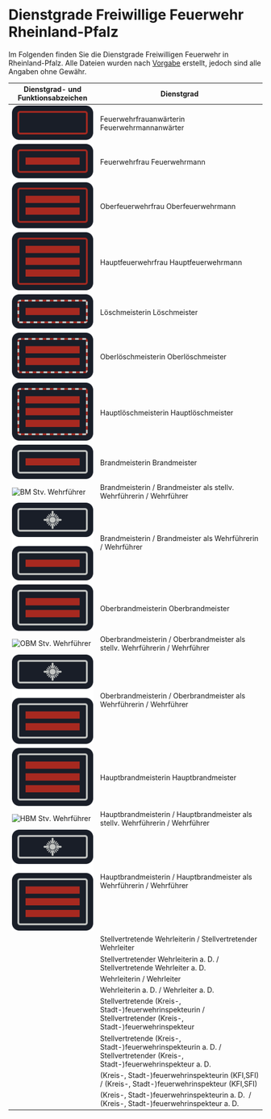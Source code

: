 # Dienstgrade Freiwillige Feuerwehr Rheinland-Pfalz

Im Folgenden finden Sie die Dienstgrade Freiwilligen Feuerwehr in Rheinland-Pfalz. Alle Dateien wurden nach [Vorgabe](https://lfks.rlp.de/fileadmin/LFKS/Downloads/Gesetze/Dienstgrad-funktionsabzeichen-20090126.pdf "Dienstgrad- und Funktionsabzeichen der Feuerwehr 26.01.2009") erstellt, jedoch sind alle Angaben ohne Gewähr.

| Dienstgrad- und Funktionsabzeichen | Dienstgrad |
| --- | --- |
|![FMA](https://github.com/FWdesignsDE/Dienstgrade-FF-RLP/blob/main/FMA.svg)| Feuerwehrfrauanwärterin Feuerwehrmannanwärter |
|![FM](https://github.com/FWdesignsDE/Dienstgrade-FF-RLP/blob/main/FM.svg)| Feuerwehrfrau Feuerwehrmann |
|![OFM](https://github.com/FWdesignsDE/Dienstgrade-FF-RLP/blob/main/OFM.svg)| Oberfeuerwehrfrau Oberfeuerwehrmann |
|![HFM](https://github.com/FWdesignsDE/Dienstgrade-FF-RLP/blob/main/HFM.svg)| Hauptfeuerwehrfrau Hauptfeuerwehrmann |
|![LM](https://github.com/FWdesignsDE/Dienstgrade-FF-RLP/blob/main/LM.svg)| Löschmeisterin Löschmeister |
|![OLM](https://github.com/FWdesignsDE/Dienstgrade-FF-RLP/blob/main/OLM.svg)| Oberlöschmeisterin Oberlöschmeister |
|![HLM](https://github.com/FWdesignsDE/Dienstgrade-FF-RLP/blob/main/HLM.svg)| Hauptlöschmeisterin Hauptlöschmeister |
|![BM](https://github.com/FWdesignsDE/Dienstgrade-FF-RLP/blob/main/BM.svg)| Brandmeisterin Brandmeister |
|![BM Stv. Wehrführer](https://github.com/FWdesignsDE/Dienstgrade-FF-RLP/blob/main/BM%20Stv.%20Wehrf%C3%BChrer.svg)| Brandmeisterin / Brandmeister als stellv. Wehrführerin / Wehrführer |
|![BM Wehrführer](https://github.com/FWdesignsDE/Dienstgrade-FF-RLP/blob/main/BM%20Wehrf%C3%BChrer.svg)| Brandmeisterin / Brandmeister als Wehrführerin / Wehrführer |
|![OBM](https://github.com/FWdesignsDE/Dienstgrade-FF-RLP/blob/main/OBM.svg)| Oberbrandmeisterin Oberbrandmeister |
|![OBM Stv. Wehrführer](https://github.com/FWdesignsDE/Dienstgrade-FF-RLP/blob/main/OBM%20Stv.%20Wehrf%C3%BChrer.svg)| Oberbrandmeisterin / Oberbrandmeister als stellv. Wehrführerin / Wehrführer |
|![OBM Wehrführer](https://github.com/FWdesignsDE/Dienstgrade-FF-RLP/blob/main/OBM%20Wehrf%C3%BChrer.svg)| Oberbrandmeisterin / Oberbrandmeister als Wehrführerin / Wehrführer |
|![HBM](https://github.com/FWdesignsDE/Dienstgrade-FF-RLP/blob/main/HBM.svg)| Hauptbrandmeisterin Hauptbrandmeister |
|![HBM Stv. Wehrführer](https://github.com/FWdesignsDE/Dienstgrade-FF-RLP/blob/main/HBM%20Stv.%20Wehrf%C3%BChrer.svg)| Hauptbrandmeisterin / Hauptbrandmeister als stellv. Wehrführerin / Wehrführer |
|![HBM Wehrführer](https://github.com/FWdesignsDE/Dienstgrade-FF-RLP/blob/main/HBM%20Wehrf%C3%BChrer.svg)| Hauptbrandmeisterin / Hauptbrandmeister als Wehrführerin / Wehrführer |
|     | Stellvertretende Wehrleiterin / Stellvertretender Wehrleiter |
|     | Stellvertretender Wehrleiterin a. D. / Stellvertretende Wehrleiter a. D. |
|     | Wehrleiterin / Wehrleiter |
|     | Wehrleiterin a. D. / Wehrleiter a. D. |
|     | Stellvertretende (Kreis-, Stadt-)feuerwehrinspekteurin / Stellvertretender (Kreis-, Stadt-)feuerwehrinspekteur |
|     | Stellvertretende (Kreis-, Stadt-)feuerwehrinspekteurin a. D. / Stellvertretender (Kreis-, Stadt-)feuerwehrinspekteur a. D. |
|     | (Kreis-, Stadt-)feuerwehrinspekteurin (KFI,SFI) / (Kreis-, Stadt-)feuerwehrinspekteur (KFI,SFI) |
|     | (Kreis-, Stadt-)feuerwehrinspekteurin a. D.  / (Kreis-, Stadt-)feuerwehrinspekteur a. D. |
